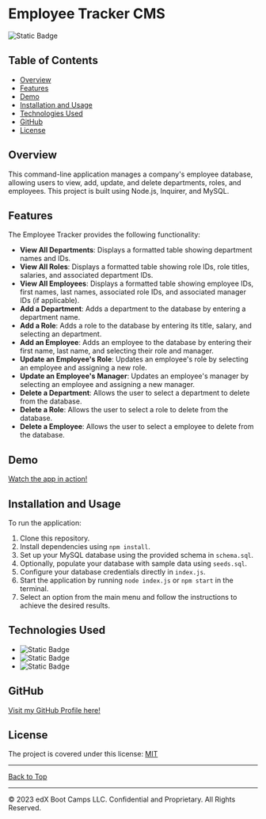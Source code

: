 <a name="top"></a>
# Employee Tracker CMS
![Static Badge](https://img.shields.io/badge/MIT-blue.svg?style=plastic)

## Table of Contents

- [Overview](#overview)
- [Features](#features)
- [Demo](#demo)
- [Installation and Usage](#installation-and-usage)
- [Technologies Used](#technologies-used)
- [GitHub](#github)
- [License](#license)

## Overview

This command-line application manages a company's employee database, allowing users to view, add, update, and delete departments, roles, and employees. This project is built using Node.js, Inquirer, and MySQL.

## Features

The Employee Tracker provides the following functionality:

- **View All Departments**: Displays a formatted table showing department names and IDs.
- **View All Roles**: Displays a formatted table showing role IDs, role titles, salaries, and associated department IDs.
- **View All Employees**: Displays a formatted table showing employee IDs, first names, last names, associated role IDs, and associated manager IDs (if applicable).
- **Add a Department**: Adds a department to the database by entering a department name.
- **Add a Role**: Adds a role to the database by entering its title, salary, and selecting an department.
- **Add an Employee**: Adds an employee to the database by entering their first name, last name, and selecting their role and manager.
- **Update an Employee's Role**: Updates an employee's role by selecting an employee and assigning a new role.
- **Update an Employee's Manager**: Updates an employee's manager by selecting an employee and assigning a new manager.
- **Delete a Department**: Allows the user to select a department to delete from the database.
- **Delete a Role**: Allows the user to select a role to delete from the database.
- **Delete a Employee**: Allows the user to select a employee to delete from the database.

## Demo

[Watch the app in action!](https://drive.google.com/file/d/1_3gC0REaLzTGM9XKmVFA-trRgB6dQa_G/view?usp=sharing)

## Installation and Usage

To run the application:

1. Clone this repository.
2. Install dependencies using `npm install`.
3. Set up your MySQL database using the provided schema in `schema.sql`.
4. Optionally, populate your database with sample data using `seeds.sql`.
5. Configure your database credentials directly in `index.js`.
6. Start the application by running `node index.js` or `npm start` in the terminal.
7. Select an option from the main menu and follow the instructions to achieve the desired results.

## Technologies Used

- ![Static Badge](https://img.shields.io/badge/Node.js-darkgreen.svg?style=plastic)
- ![Static Badge](https://img.shields.io/badge/Inquirer-purple.svg?style=plastic)
- ![Static Badge](https://img.shields.io/badge/MySQL-orange.svg?style=plastic)

## GitHub
[Visit my GitHub Profile here!](https://github.com/CYCBrian)

## License
The project is covered under this license:
[MIT](https://choosealicense.com/licenses/mit)

- - -
[Back to Top](#top)
- - -
© 2023 edX Boot Camps LLC. Confidential and Proprietary. All Rights Reserved.
